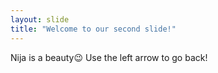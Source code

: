 ```yaml
---
layout: slide
title: "Welcome to our second slide!"
---
```

Nija is a beauty😉
Use the left arrow to go back!
